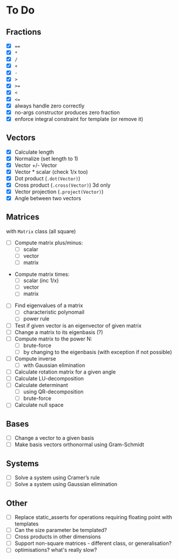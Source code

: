 # To Do

## Fractions
- [x] `==`
- [x] `*`
- [x] `/`
- [x] `+`
- [x] `-`
- [x] `>`
- [x] `>=`
- [x] `<`
- [x] `<=`
- [x] always handle zero correctly
- [x] no-args constructor produces zero fraction
- [x] enforce integral constraint for template (or remove it)

## Vectors
- [x] Calculate length 
- [x] Normalize (set length to 1)
- [x] Vector +/- Vector
- [x] Vector * scalar (check 1/x too)
- [x] Dot product (`.dot(Vector)`)
- [x] Cross product (`.cross(Vector)`) 3d only
- [x] Vector projection (`.project(Vector)`)
- [x] Angle between two vectors

## Matrices
with `Matrix` class (all square)
- [ ] Compute matrix plus/minus:
  - [ ] scalar
  - [ ] vector
  - [ ] matrix
- Compute matrix times:
  - [ ] scalar (inc 1/x)
  - [ ] vector
  - [ ] matrix
- [ ] Find eigenvalues of a matrix
  - [ ] characteristic polynomail
  - [ ] power rule
- [ ] Test if given vector is an eigenvector of given matrix
- [ ] Change a matrix to its eigenbasis (?)
- [ ] Compute matrix to the power N:
  - [ ] brute-force
  - [ ] by changing to the eigenbasis (with exception if not possible)
- [ ] Compute inverse
  - [ ] with Gaussian elimination
- [ ] Calculate rotation matrix for a given angle
- [ ] Calculate LU-decomposition
- [ ] Calculate determinant
  - [ ] using QR-decomposition
  - [ ] brute-force
- [ ] Calculate null space

## Bases
- [ ] Change a vector to a given basis
- [ ] Make basis vectors orthonormal using Gram-Schmidt
  
## Systems
- [ ] Solve a system using Cramer’s rule
- [ ] Solve a system using Gaussian elimination

## Other
- [ ] Replace static_asserts for operations requiring floating point with templates
- [ ] Can the size parameter be templated?
- [ ] Cross products in other dimensions
- [ ] Support non-square matrices - different class, or generalisation?
- [ ] optimisations? what's really slow? 
